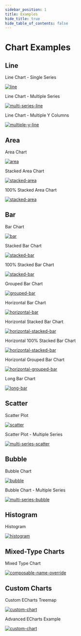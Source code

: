 ```yaml
---
sidebar_position: 1
title: Examples
hide_title: true
hide_table_of_contents: false
---
```


<h1 class="community-header"><span class="gradient">Chart Examples</span></h1>

<div class="gallery-container-grid">

## Line

<div  class="gallery-item-grid">
    <div class="item-header">
        <p class="lbl">Line Chart - Single Series</p>
    </div>
    <div class="item-body-centered">
        <a href="/features/charts/line-chart#line">

![line](/img/exg-line-nt.svg) 
        
</a>
</div>
</div>

<div  class="gallery-item-grid">
    <div class="item-header">
        <p class="lbl">Line Chart - Multiple Series</p>
    </div>
    <div class="item-body-centered">

<a href="/features/charts/line-chart#multi-series-line">

![multi-series-line](/img/exg-multi-series-line-nt.svg) 

</a>
</div> 
</div>

<div  class="gallery-item-grid">
    <div class="item-header">
        <p class="lbl">Line Chart - Multiple Y Columns</p>
    </div>
    <div class="item-body-centered">

<a href="/features/charts/line-chart#multiple-y-columns">

![multiple-y-line](/img/exg-multiple-y-line-nt.svg) 

</a>
</div> 
</div>

## Area

<div  class="gallery-item-grid">
    <div class="item-header">
        <p class="lbl">Area Chart</p>
    </div>
    <div class="item-body-centered">
<a href="/features/charts/area-chart#area">

![area](/img/exg-area-nt.svg) 

</a>
</div>
</div>


<div  class="gallery-item-grid">
    <div class="item-header">
        <p class="lbl">Stacked Area Chart</p>
    </div>
    <div class="item-body-centered">
<a href="/features/charts/area-chart#stacked-area">

![stacked-area](/img/exg-stacked-area-nt.svg) 

</a>
</div>
</div>


<div  class="gallery-item-grid">
    <div class="item-header">
        <p class="lbl">100% Stacked Area Chart</p>
    </div>
    <div class="item-body-centered">
<a href="/features/charts/area-chart#100-stacked-area">

![stacked-area](/img/100-stacked-area.svg) 

</a>
</div>
</div>

## Bar
<div  class="gallery-item-grid">
    <div class="item-header">
        <p class="lbl">Bar Chart</p>
    </div>
    <div class="item-body-centered">
<a href="/features/charts/bar-chart#bar">

![bar](/img/exg-bar-nt.svg) 

</a>
</div>
</div>


<div  class="gallery-item-grid">
    <div class="item-header">
        <p class="lbl">Stacked Bar Chart</p>
    </div>
    <div class="item-body-centered">
<a href="/features/charts/bar-chart#stacked-bar">

![stacked-bar](/img/exg-stacked-bar-nt.svg) 

</a>
</div>
</div>


<div  class="gallery-item-grid">
    <div class="item-header">
        <p class="lbl">100% Stacked Bar Chart</p>
    </div>
    <div class="item-body-centered">
<a href="/features/charts/bar-chart#100-stacked-bar">

![stacked-bar](/img/100-stacked-bar.svg) 

</a>
</div>
</div>


<div  class="gallery-item-grid">
    <div class="item-header">
        <p class="lbl">Grouped Bar Chart</p>
    </div>
    <div class="item-body-centered">
<a href="/features/charts/bar-chart#grouped-bar">

![grouped-bar](/img/exg-grouped-bar-nt.svg) 

</a>
</div>
</div>


<div  class="gallery-item-grid">
    <div class="item-header">
        <p class="lbl">Horizontal Bar Chart</p>
    </div>
    <div class="item-body-centered">
<a href="/features/charts/bar-chart#horizontal-bar">

![horizontal-bar](/img/exg-horizontal-bar-nt.svg) 

</a>
</div>
</div>


<div  class="gallery-item-grid">
    <div class="item-header">
        <p class="lbl">Horizontal Stacked Bar Chart</p>
    </div>
    <div class="item-body-centered">
<a href="/features/charts/bar-chart#horizontal-stacked-bar">

![horizontal-stacked-bar](/img/exg-horizontal-stacked-bar-nt.svg) 

</a>
</div>
</div>


<div  class="gallery-item-grid">
    <div class="item-header">
        <p class="lbl">Horizontal 100% Stacked Bar Chart</p>
    </div>
    <div class="item-body-centered">
<a href="/features/charts/bar-chart#horizontal-100-stacked-bar">

![horizontal-stacked-bar](/img/100-horiz-stacked-bar.svg) 

</a>
</div>
</div>


<div  class="gallery-item-grid">
    <div class="item-header">
        <p class="lbl">Horizontal Grouped Bar Chart</p>
    </div>
    <div class="item-body-centered">
<a href="/features/charts/bar-chart#horizontal-grouped-bar">

![horizontal-grouped-bar](/img/exg-horizontal-grouped-bar-nt.svg) 

</a>
</div>
</div>

<div class="gallery-item-grid">
    <div class="item-header">
        <p class="lbl">Long Bar Chart</p>
    </div>
    <div class="item-body-top">
<a href="/features/charts/bar-chart#long-bar-chart">

![long-bar](/img/exg-long-bar.svg) 

</a>
</div>
</div>

## Scatter
<div  class="gallery-item-grid">
    <div class="item-header">
        <p class="lbl">Scatter Plot</p>
    </div>
    <div class="item-body-centered">
<a href="/features/charts/scatter-plot#scatter-plot">

![scatter](/img/exg-scatter-nt.svg) 

</a>
</div>
</div>


<div  class="gallery-item-grid">
    <div class="item-header">
        <p class="lbl">Scatter Plot - Multiple Series</p>
    </div>
    <div class="item-body-centered">
<a href="/features/charts/scatter-plot#multi-series-scatter-plot">

![multi-series-scatter](/img/exg-multi-series-scatter-nt.svg) 

</a>
</div>
</div>

## Bubble
<div  class="gallery-item-grid">
    <div class="item-header">
        <p class="lbl">Bubble Chart</p>
    </div>
    <div class="item-body-centered">
<a href="/features/charts/bubble-chart#bubble">

![bubble](/img/exg-bubble-nt.svg) 

</a>
</div>
</div>


<div  class="gallery-item-grid">
    <div class="item-header">
        <p class="lbl">Bubble Chart - Multiple Series</p>
    </div>
    <div class="item-body-centered">
<a href="/features/charts/bubble-chart#multi-series-bubble">

![multi-series-bubble](/img/exg-multi-series-bubble-nt.svg) 

</a>
</div>
</div>


## Histogram
<div  class="gallery-item-grid">
    <div class="item-header">
        <p class="lbl">Histogram</p>
    </div>
    <div class="item-body-centered">
<a href="/features/charts/histogram#histogram">

![histogram](/img/exg-histogram-nt.svg) 

</a>
</div>
</div>


## Mixed-Type Charts
<div  class="gallery-item-grid">
    <div class="item-header">
        <p class="lbl">Mixed Type Chart</p>
    </div>
    <div class="item-body-centered">
<a href="/features/charts/mixed-type-charts#combined-chart">

![composable-name-override](/img/exg-composable-name-override-nt.svg)

</a>
</div>
</div>


## Custom Charts
<div  class="gallery-item-grid">
    <div class="item-header">
        <p class="lbl">Custom ECharts Treemap</p>
    </div>
    <div class="item-body-centered">
<a href="/features/charts/custom-charts#simple-treemap">

![custom-chart](/img/custom-treemap.png)

</a>
</div>
</div>

<div  class="gallery-item-grid">
    <div class="item-header">
        <p class="lbl">Advanced ECharts Example</p>
    </div>
    <div class="item-body-centered">
<a href="/features/charts/custom-charts#advanced-chart">

![custom-chart](/img/exg-custom-echarts-anscombe.svg)

</a>
</div>
</div>


</div>